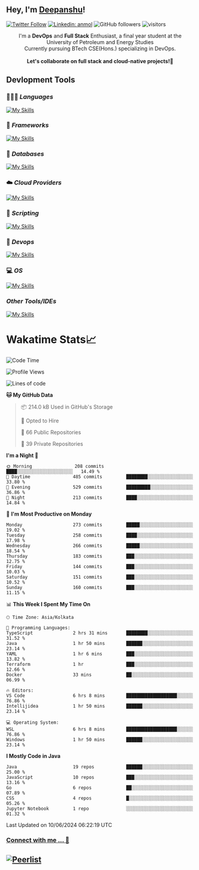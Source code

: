 ## Hey, I'm [Deepanshu](https://bio.link/deepanshgk)!

[![Twitter Follow](https://img.shields.io/twitter/follow/deepanshuurawat?label=Follow)](https://twitter.com/intent/follow?screen_name=deepanshuurawat)
[![Linkedin: anmol](https://img.shields.io/badge/-deepanshu-blue?style=flat-square&logo=Linkedin&logoColor=white&link=https://www.linkedin.com/in/deepanshu-rawat6/)](https://www.linkedin.com/in/deepanshu-rawat6/)
![GitHub followers](https://img.shields.io/github/followers/deepanshu-rawat6?label=Follow&style=social)
![visitors](https://visitor-badge.laobi.icu/badge?page_id=deepanshu-rawat6.deepanshu-rawat6)


<div align="center">
I'm a <b>DevOps</b> and <b>Full Stack</b> Enthusiast, a final year student at the University of Petroleum and Energy Studies <br> Currently pursuing BTech CSE(Hons.) specializing in DevOps.
</div>

<br>

<div align="center">
 <b>Let's collaborate on full stack and cloud-native projects!🚀</b>
</div>

## **Devlopment Tools**

### 🧑🏻‍💻 *Languages*
[![My Skills](https://skillicons.dev/icons?i=go,java,py,js,ts,html,css&theme=dark)](https://skillicons.dev)

### 🔎 *Frameworks*
[![My Skills](https://skillicons.dev/icons?i=nodejs,express&theme=dark)](https://skillicons.dev)

### 🛅 *Databases*
[![My Skills](https://skillicons.dev/icons?i=mysql,mongodb,postgres,prisma&theme=dark)](https://skillicons.dev)

### ☁️ *Cloud Providers*
[![My Skills](https://skillicons.dev/icons?i=aws,netlify&theme=dark)](https://skillicons.dev)

### 📜 *Scripting*
[![My Skills](https://skillicons.dev/icons?i=bash,powershell&theme=dark)](https://skillicons.dev)

### 👀 *Devops*
[![My Skills](https://skillicons.dev/icons?i=docker,kubernetes,githubactions,jenkins,grafana,prometheus,terraform,ansible,selenium&theme=dark)](https://skillicons.dev)

### 💻 *OS*
[![My Skills](https://skillicons.dev/icons?i=windows,ubuntu,linux&theme=dark)](https://skillicons.dev)

### *Other Tools/IDEs*
[![My Skills](https://skillicons.dev/icons?i=git,github,vscode,idea,vim,maven,postman,pnpm,npm&theme=dark)](https://skillicons.dev)

# Wakatime Stats📈

<!--START_SECTION:waka-->
![Code Time](http://img.shields.io/badge/Code%20Time-345%20hrs%2028%20mins-blue)

![Profile Views](http://img.shields.io/badge/Profile%20Views-23-blue)

![Lines of code](https://img.shields.io/badge/From%20Hello%20World%20I%27ve%20Written-678.7%20thousand%20lines%20of%20code-blue)

**🐱 My GitHub Data** 

> 📦 214.0 kB Used in GitHub's Storage 
 > 
> 💼 Opted to Hire
 > 
> 📜 66 Public Repositories 
 > 
> 🔑 39 Private Repositories 
 > 
**I'm a Night 🦉** 

```text
🌞 Morning                208 commits         ████░░░░░░░░░░░░░░░░░░░░░   14.49 % 
🌆 Daytime                485 commits         ████████░░░░░░░░░░░░░░░░░   33.80 % 
🌃 Evening                529 commits         █████████░░░░░░░░░░░░░░░░   36.86 % 
🌙 Night                  213 commits         ████░░░░░░░░░░░░░░░░░░░░░   14.84 % 
```
📅 **I'm Most Productive on Monday** 

```text
Monday                   273 commits         █████░░░░░░░░░░░░░░░░░░░░   19.02 % 
Tuesday                  258 commits         ████░░░░░░░░░░░░░░░░░░░░░   17.98 % 
Wednesday                266 commits         █████░░░░░░░░░░░░░░░░░░░░   18.54 % 
Thursday                 183 commits         ███░░░░░░░░░░░░░░░░░░░░░░   12.75 % 
Friday                   144 commits         ███░░░░░░░░░░░░░░░░░░░░░░   10.03 % 
Saturday                 151 commits         ███░░░░░░░░░░░░░░░░░░░░░░   10.52 % 
Sunday                   160 commits         ███░░░░░░░░░░░░░░░░░░░░░░   11.15 % 
```


📊 **This Week I Spent My Time On** 

```text
🕑︎ Time Zone: Asia/Kolkata

💬 Programming Languages: 
TypeScript               2 hrs 31 mins       ████████░░░░░░░░░░░░░░░░░   31.52 % 
Java                     1 hr 50 mins        ██████░░░░░░░░░░░░░░░░░░░   23.14 % 
YAML                     1 hr 6 mins         ███░░░░░░░░░░░░░░░░░░░░░░   13.82 % 
Terraform                1 hr                ███░░░░░░░░░░░░░░░░░░░░░░   12.66 % 
Docker                   33 mins             ██░░░░░░░░░░░░░░░░░░░░░░░   06.99 % 

🔥 Editors: 
VS Code                  6 hrs 8 mins        ███████████████████░░░░░░   76.86 % 
Intellijidea             1 hr 50 mins        ██████░░░░░░░░░░░░░░░░░░░   23.14 % 

💻 Operating System: 
WSL                      6 hrs 8 mins        ███████████████████░░░░░░   76.86 % 
Windows                  1 hr 50 mins        ██████░░░░░░░░░░░░░░░░░░░   23.14 % 
```

**I Mostly Code in Java** 

```text
Java                     19 repos            ██████░░░░░░░░░░░░░░░░░░░   25.00 % 
JavaScript               10 repos            ███░░░░░░░░░░░░░░░░░░░░░░   13.16 % 
Go                       6 repos             ██░░░░░░░░░░░░░░░░░░░░░░░   07.89 % 
CSS                      4 repos             █░░░░░░░░░░░░░░░░░░░░░░░░   05.26 % 
Jupyter Notebook         1 repo              ░░░░░░░░░░░░░░░░░░░░░░░░░   01.32 % 
```




 Last Updated on 10/06/2024 06:22:19 UTC
<!--END_SECTION:waka-->



### [Connect with me ... 💬](https://bio.link/deepanshgk) 
[![Peerlist](https://github-readme-badge.peerlist.io/api/deepanshurawat6?style=social)](https://peerlist.io/deepanshurawat6) 
---

<!--- 
![Snake animation](https://github.com/deepanshu-rawat6/deepanshu-rawat6/blob/output/github-contribution-grid-snake.svg)
---
--->

<!--- 
[![@deepanshurawat6's Holopin board](https://holopin.io/api/user/board?user=deepanshurawat6)](https://holopin.io/@deepanshurawat6)
---
--->
